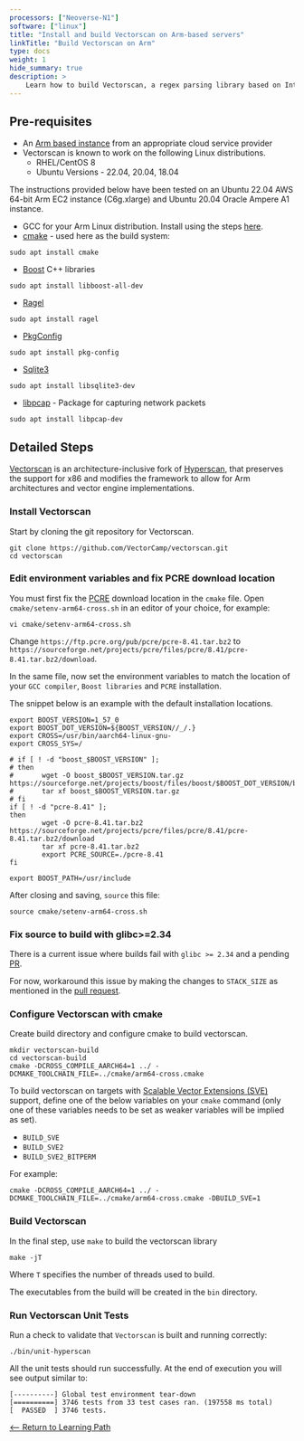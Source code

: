 ```yaml
---
processors: ["Neoverse-N1"]
software: ["linux"]
title: "Install and build Vectorscan on Arm-based servers"
linkTitle: "Build Vectorscan on Arm"
type: docs
weight: 1
hide_summary: true
description: >
    Learn how to build Vectorscan, a regex parsing library based on Intel's Hyperscan library on AWS EC2 instances powered by Arm64 achitecture.
---
```


## Pre-requisites

* An [Arm based instance](/cloud/providers) from an appropriate cloud service provider
* Vectorscan is known to work on the following Linux distributions. 
   * RHEL/CentOS 8
   * Ubuntu Versions - 22.04, 20.04, 18.04

The instructions provided below have been tested on an Ubuntu 22.04 AWS 64-bit Arm EC2 instance (C6g.xlarge) and Ubuntu 20.04 Oracle Ampere A1 instance.

* GCC for your Arm Linux distribution. Install using the steps [here](/compilers/install_ngcc).
* [cmake](https://cmake.org/) - used here as the build system:
```console
sudo apt install cmake
```
* [Boost](https://www.boost.org/) C++ libraries
```console
sudo apt install libboost-all-dev
```
* [Ragel](https://packages.ubuntu.com/bionic/ragel)
```console
sudo apt install ragel
```
* [PkgConfig](https://en.wikipedia.org/wiki/Pkg-config)
```console
sudo apt install pkg-config
```
* [Sqlite3](https://www.sqlite.org/index.html)
```console
sudo apt install libsqlite3-dev
```
* [libpcap](https://www.tcpdump.org/) - Package for capturing network packets
```console
sudo apt install libpcap-dev
```

## Detailed Steps

[Vectorscan](https://github.com/VectorCamp/vectorscan) is an architecture-inclusive fork of [Hyperscan](https://github.com/intel/hyperscan), that preserves the support for x86 and modifies the framework to allow for Arm architectures and vector engine implementations.

### Install Vectorscan

Start by cloning the git repository for Vectorscan.
```console
git clone https://github.com/VectorCamp/vectorscan.git
cd vectorscan
```

### Edit environment variables and fix PCRE download location

You must first fix the [PCRE](https://www.pcre.org/) download location in the `cmake` file. Open `cmake/setenv-arm64-cross.sh` in an editor of your choice, for example:

```console
vi cmake/setenv-arm64-cross.sh
```
Change `https://ftp.pcre.org/pub/pcre/pcre-8.41.tar.bz2` to `https://sourceforge.net/projects/pcre/files/pcre/8.41/pcre-8.41.tar.bz2/download`.

In the same file, now set the environment variables to match the location of your `GCC compiler`, `Boost libraries` and `PCRE` installation.

The snippet below is an example with the default installation locations.
```console
export BOOST_VERSION=1_57_0
export BOOST_DOT_VERSION=${BOOST_VERSION//_/.}
export CROSS=/usr/bin/aarch64-linux-gnu-
export CROSS_SYS=/

# if [ ! -d "boost_$BOOST_VERSION" ];
# then
#       wget -O boost_$BOOST_VERSION.tar.gz https://sourceforge.net/projects/boost/files/boost/$BOOST_DOT_VERSION/boost_$BOOST_VERSION.tar.gz/download
#       tar xf boost_$BOOST_VERSION.tar.gz
# fi
if [ ! -d "pcre-8.41" ];
then
        wget -O pcre-8.41.tar.bz2 https://sourceforge.net/projects/pcre/files/pcre/8.41/pcre-8.41.tar.bz2/download
        tar xf pcre-8.41.tar.bz2
        export PCRE_SOURCE=./pcre-8.41
fi

export BOOST_PATH=/usr/include
```
After closing and saving, `source` this file:
```console
source cmake/setenv-arm64-cross.sh
```

### Fix source to build with glibc>=2.34

There is a current issue where builds fail with `glibc >= 2.34` and a pending [PR](https://github.com/intel/hyperscan/issues/359).

For now, workaround this issue by making the changes to `STACK_SIZE` as mentioned in the [pull request](https://github.com/intel/hyperscan/pull/358/files/eac1e5e0354f3ead2c832e798d89f86082b77d75).

### Configure Vectorscan with cmake

Create build directory and configure cmake to build vectorscan. 

```console
mkdir vectorscan-build
cd vectorscan-build
cmake -DCROSS_COMPILE_AARCH64=1 ../ -DCMAKE_TOOLCHAIN_FILE=../cmake/arm64-cross.cmake
```

To build vectorscan on targets with [Scalable Vector Extensions (SVE)](https://developer.arm.com/Architectures/Scalable%20Vector%20Extensions) support, define one of the below variables on your `cmake` command (only one of these variables needs to be set as weaker variables will be implied as set).

* `BUILD_SVE`
* `BUILD_SVE2`
* `BUILD_SVE2_BITPERM`

For example:

```console 
cmake -DCROSS_COMPILE_AARCH64=1 ../ -DCMAKE_TOOLCHAIN_FILE=../cmake/arm64-cross.cmake -DBUILD_SVE=1
```

### Build Vectorscan 

In the final step, use `make` to build the vectorscan library

```console
make -jT
```

Where `T` specifies the number of threads used to build.

The executables from the build will be created in the `bin` directory.

### Run Vectorscan Unit Tests

Run a check to validate that `Vectorscan` is built and running correctly:

```console
./bin/unit-hyperscan
```

All the unit tests should run successfully. At the end of execution you will see output similar to:

```
[----------] Global test environment tear-down
[==========] 3746 tests from 33 test cases ran. (197558 ms total)
[  PASSED  ] 3746 tests.
```

[<-- Return to Learning Path](/cloud/vectorscan/#sections)
